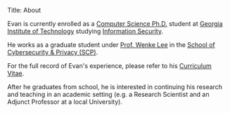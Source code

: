 Title: About

Evan is currently enrolled as a [Computer Science Ph.D.](http://www.cc.gatech.edu/phd-computer-science) student at [Georgia Institute of Technology](http://www.gatech.edu/) studying [Information Security](http://www.scs.gatech.edu/content/information-security).

He works as a graduate student under [Prof. Wenke Lee](http://wenke.gtisc.gatech.edu/) in the [School of Cybersecurity & Privacy (SCP)](https://scp.cc.gatech.edu/).

For the full record of Evan's experience, please refer to his [Curriculum Vitae](https://docs.google.com/document/d/1UcXkHeRCKpBvlf4KyW92GKjyEeoiPgXGdW7ARPSa2L4).

After he graduates from school, he is interested in continuing his research and teaching in an academic setting (e.g. a Research Scientist and an Adjunct Professor at a local University).
